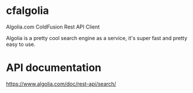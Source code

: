 # cfalgolia
Algolia.com ColdFusion Rest API Client

Algolia is a pretty cool search engine as a service, it's super fast and pretty easy to use.

# API documentation
https://www.algolia.com/doc/rest-api/search/
